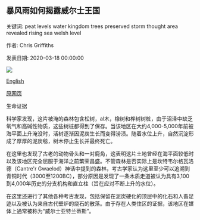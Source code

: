 ## 暴风雨如何揭露威尔士王国

关键词: peat levels water kingdom trees preserved storm thought area revealed rising sea welsh level

作者: Chris Griffiths

发表日期: 2020-03-18 00:00:00

![](https://ichef.bbci.co.uk/wwfeatures/live/624_351/images/live/p0/86/qh/p086qhjb.jpg)

[English](How%20a%20storm%20revealed%20a%20Welsh%20kingdom.md)

[原网页](https://www.bbc.com/travel/gallery/20200318-how-a-storm-revealed-a-welsh-kingdom)

生命证据

科学家发现，这片被淹的森林包含松树，al木，橡树和桦树树桩，由于沼泽中缺乏氧气和高碱性物质，这些树桩都得到了保存。当该地区在大约4,000-5,000年前被海平面上升淹没时，活树逐渐因泥炭生长而变得涝渍。随着水位上升，自然沉淀形成了厚厚的泥炭毯，树木停止生长并最终死亡。

在这里也发现了古老的动物骨头和一对鹿角，这表明这片土地曾经在海平面较低时以及该地区完全屈服于海洋之前繁荣昌盛。不管森林是否实际上是坎特韦尔格瓦洛德（Cantre'r Gwaelod）神话中提到的森林，考古学家认为这里至少可以追溯到青铜时代（3000至1200BC），部分原因是发现了一条木质走道被认为具有3,100到4,000年历史的分支机构和直立柱（旨在应对不断上升的水位）。

在这里还进行了其他各种考古发现，包括保留在泥炭硬化的顶层中的化石和人畜足迹以及被认为来自古代壁炉的烧石的散落。由于存在人类住区的证据，该地区在媒体上通常被称为“威尔士亚特兰蒂斯”。